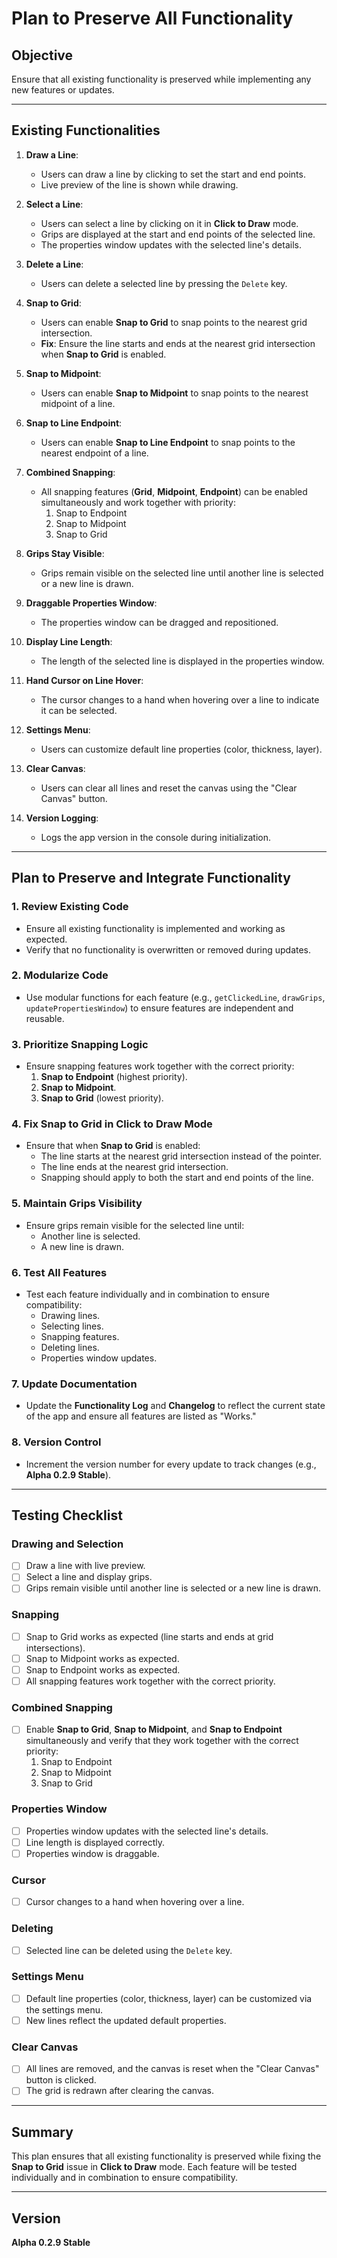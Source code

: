 # Plan to Preserve All Functionality

## Objective
Ensure that all existing functionality is preserved while implementing any new features or updates.

---

## Existing Functionalities
1. **Draw a Line**:
   - Users can draw a line by clicking to set the start and end points.
   - Live preview of the line is shown while drawing.

2. **Select a Line**:
   - Users can select a line by clicking on it in **Click to Draw** mode.
   - Grips are displayed at the start and end points of the selected line.
   - The properties window updates with the selected line's details.

3. **Delete a Line**:
   - Users can delete a selected line by pressing the `Delete` key.

4. **Snap to Grid**:
   - Users can enable **Snap to Grid** to snap points to the nearest grid intersection.
   - **Fix**: Ensure the line starts and ends at the nearest grid intersection when **Snap to Grid** is enabled.

5. **Snap to Midpoint**:
   - Users can enable **Snap to Midpoint** to snap points to the nearest midpoint of a line.

6. **Snap to Line Endpoint**:
   - Users can enable **Snap to Line Endpoint** to snap points to the nearest endpoint of a line.

7. **Combined Snapping**:
   - All snapping features (**Grid**, **Midpoint**, **Endpoint**) can be enabled simultaneously and work together with priority:
     1. Snap to Endpoint
     2. Snap to Midpoint
     3. Snap to Grid

8. **Grips Stay Visible**:
   - Grips remain visible on the selected line until another line is selected or a new line is drawn.

9. **Draggable Properties Window**:
   - The properties window can be dragged and repositioned.

10. **Display Line Length**:
    - The length of the selected line is displayed in the properties window.

11. **Hand Cursor on Line Hover**:
    - The cursor changes to a hand when hovering over a line to indicate it can be selected.

12. **Settings Menu**:
    - Users can customize default line properties (color, thickness, layer).

13. **Clear Canvas**:
    - Users can clear all lines and reset the canvas using the "Clear Canvas" button.

14. **Version Logging**:
    - Logs the app version in the console during initialization.

---

## Plan to Preserve and Integrate Functionality

### 1. Review Existing Code
- Ensure all existing functionality is implemented and working as expected.
- Verify that no functionality is overwritten or removed during updates.

### 2. Modularize Code
- Use modular functions for each feature (e.g., `getClickedLine`, `drawGrips`, `updatePropertiesWindow`) to ensure features are independent and reusable.

### 3. Prioritize Snapping Logic
- Ensure snapping features work together with the correct priority:
  1. **Snap to Endpoint** (highest priority).
  2. **Snap to Midpoint**.
  3. **Snap to Grid** (lowest priority).

### 4. Fix Snap to Grid in Click to Draw Mode
- Ensure that when **Snap to Grid** is enabled:
  - The line starts at the nearest grid intersection instead of the pointer.
  - The line ends at the nearest grid intersection.
  - Snapping should apply to both the start and end points of the line.

### 5. Maintain Grips Visibility
- Ensure grips remain visible for the selected line until:
  - Another line is selected.
  - A new line is drawn.

### 6. Test All Features
- Test each feature individually and in combination to ensure compatibility:
  - Drawing lines.
  - Selecting lines.
  - Snapping features.
  - Deleting lines.
  - Properties window updates.

### 7. Update Documentation
- Update the **Functionality Log** and **Changelog** to reflect the current state of the app and ensure all features are listed as "Works."

### 8. Version Control
- Increment the version number for every update to track changes (e.g., **Alpha 0.2.9 Stable**).

---

## Testing Checklist

### Drawing and Selection
- [ ] Draw a line with live preview.
- [ ] Select a line and display grips.
- [ ] Grips remain visible until another line is selected or a new line is drawn.

### Snapping
- [ ] Snap to Grid works as expected (line starts and ends at grid intersections).
- [ ] Snap to Midpoint works as expected.
- [ ] Snap to Endpoint works as expected.
- [ ] All snapping features work together with the correct priority.

### Combined Snapping
- [ ] Enable **Snap to Grid**, **Snap to Midpoint**, and **Snap to Endpoint** simultaneously and verify that they work together with the correct priority:
  1. Snap to Endpoint
  2. Snap to Midpoint
  3. Snap to Grid

### Properties Window
- [ ] Properties window updates with the selected line's details.
- [ ] Line length is displayed correctly.
- [ ] Properties window is draggable.

### Cursor
- [ ] Cursor changes to a hand when hovering over a line.

### Deleting
- [ ] Selected line can be deleted using the `Delete` key.

### Settings Menu
- [ ] Default line properties (color, thickness, layer) can be customized via the settings menu.
- [ ] New lines reflect the updated default properties.

### Clear Canvas
- [ ] All lines are removed, and the canvas is reset when the "Clear Canvas" button is clicked.
- [ ] The grid is redrawn after clearing the canvas.

---

## Summary
This plan ensures that all existing functionality is preserved while fixing the **Snap to Grid** issue in **Click to Draw** mode. Each feature will be tested individually and in combination to ensure compatibility.

---

## Version
**Alpha 0.2.9 Stable**